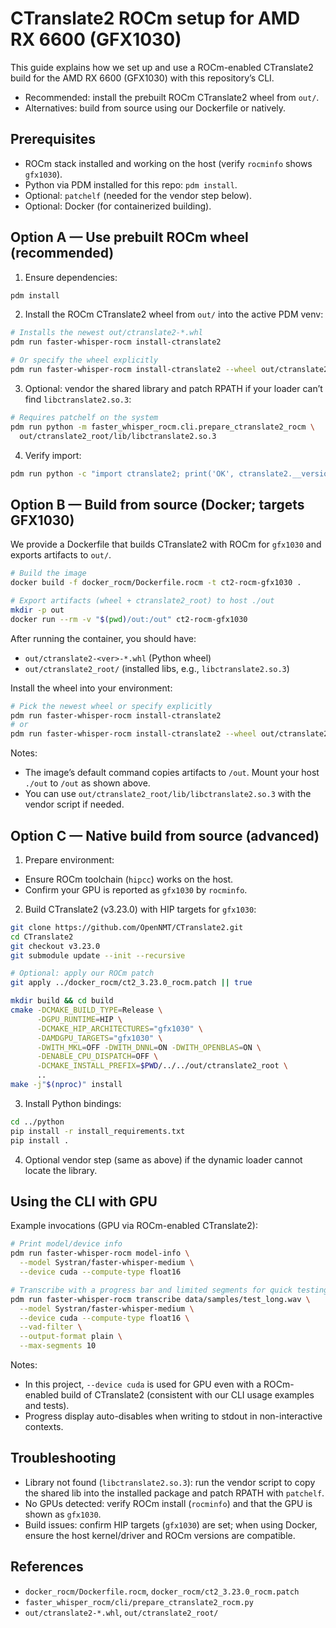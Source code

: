 # CTranslate2 ROCm setup for AMD RX 6600 (GFX1030)

This guide explains how we set up and use a ROCm-enabled CTranslate2 build for the AMD RX 6600 (GFX1030) with this repository’s CLI.

- Recommended: install the prebuilt ROCm CTranslate2 wheel from `out/`.
- Alternatives: build from source using our Dockerfile or natively.

## Prerequisites

- ROCm stack installed and working on the host (verify `rocminfo` shows `gfx1030`).
- Python via PDM installed for this repo: `pdm install`.
- Optional: `patchelf` (needed for the vendor step below).
- Optional: Docker (for containerized building).

## Option A — Use prebuilt ROCm wheel (recommended)

1) Ensure dependencies:

```bash
pdm install
```

2) Install the ROCm CTranslate2 wheel from `out/` into the active PDM venv:

```bash
# Installs the newest out/ctranslate2-*.whl
pdm run faster-whisper-rocm install-ctranslate2

# Or specify the wheel explicitly
pdm run faster-whisper-rocm install-ctranslate2 --wheel out/ctranslate2-3.23.0-cp310-cp310-linux_x86_64.whl
```

3) Optional: vendor the shared library and patch RPATH if your loader can’t find `libctranslate2.so.3`:

```bash
# Requires patchelf on the system
pdm run python -m faster_whisper_rocm.cli.prepare_ctranslate2_rocm \
  out/ctranslate2_root/lib/libctranslate2.so.3
```

4) Verify import:

```bash
pdm run python -c "import ctranslate2; print('OK', ctranslate2.__version__, 'from', ctranslate2.__file__)"
```

## Option B — Build from source (Docker; targets GFX1030)

We provide a Dockerfile that builds CTranslate2 with ROCm for `gfx1030` and exports artifacts to `out/`.

```bash
# Build the image
docker build -f docker_rocm/Dockerfile.rocm -t ct2-rocm-gfx1030 .

# Export artifacts (wheel + ctranslate2_root) to host ./out
mkdir -p out
docker run --rm -v "$(pwd)/out:/out" ct2-rocm-gfx1030
```

After running the container, you should have:
- `out/ctranslate2-<ver>-*.whl` (Python wheel)
- `out/ctranslate2_root/` (installed libs, e.g., `libctranslate2.so.3`)

Install the wheel into your environment:

```bash
# Pick the newest wheel or specify explicitly
pdm run faster-whisper-rocm install-ctranslate2
# or
pdm run faster-whisper-rocm install-ctranslate2 --wheel out/ctranslate2-3.23.0-*.whl
```

Notes:
- The image’s default command copies artifacts to `/out`. Mount your host `./out` to `/out` as shown above.
- You can use `out/ctranslate2_root/lib/libctranslate2.so.3` with the vendor script if needed.

## Option C — Native build from source (advanced)

1) Prepare environment:

- Ensure ROCm toolchain (`hipcc`) works on the host.
- Confirm your GPU is reported as `gfx1030` by `rocminfo`.

2) Build CTranslate2 (v3.23.0) with HIP targets for `gfx1030`:

```bash
git clone https://github.com/OpenNMT/CTranslate2.git
cd CTranslate2
git checkout v3.23.0
git submodule update --init --recursive

# Optional: apply our ROCm patch
git apply ../docker_rocm/ct2_3.23.0_rocm.patch || true

mkdir build && cd build
cmake -DCMAKE_BUILD_TYPE=Release \
      -DGPU_RUNTIME=HIP \
      -DCMAKE_HIP_ARCHITECTURES="gfx1030" \
      -DAMDGPU_TARGETS="gfx1030" \
      -DWITH_MKL=OFF -DWITH_DNNL=ON -DWITH_OPENBLAS=ON \
      -DENABLE_CPU_DISPATCH=OFF \
      -DCMAKE_INSTALL_PREFIX=$PWD/../../out/ctranslate2_root \
      ..
make -j"$(nproc)" install
```

3) Install Python bindings:

```bash
cd ../python
pip install -r install_requirements.txt
pip install .
```

4) Optional vendor step (same as above) if the dynamic loader cannot locate the library.

## Using the CLI with GPU

Example invocations (GPU via ROCm-enabled CTranslate2):

```bash
# Print model/device info
pdm run faster-whisper-rocm model-info \
  --model Systran/faster-whisper-medium \
  --device cuda --compute-type float16

# Transcribe with a progress bar and limited segments for quick testing
pdm run faster-whisper-rocm transcribe data/samples/test_long.wav \
  --model Systran/faster-whisper-medium \
  --device cuda --compute-type float16 \
  --vad-filter \
  --output-format plain \
  --max-segments 10
```

Notes:
- In this project, `--device cuda` is used for GPU even with a ROCm-enabled build of CTranslate2 (consistent with our CLI usage examples and tests).
- Progress display auto-disables when writing to stdout in non-interactive contexts.

## Troubleshooting

- Library not found (`libctranslate2.so.3`): run the vendor script to copy the shared lib into the installed package and patch RPATH with `patchelf`.
- No GPUs detected: verify ROCm install (`rocminfo`) and that the GPU is shown as `gfx1030`.
- Build issues: confirm HIP targets (`gfx1030`) are set; when using Docker, ensure the host kernel/driver and ROCm versions are compatible.

## References

- `docker_rocm/Dockerfile.rocm`, `docker_rocm/ct2_3.23.0_rocm.patch`
- `faster_whisper_rocm/cli/prepare_ctranslate2_rocm.py`
- `out/ctranslate2-*.whl`, `out/ctranslate2_root/`
